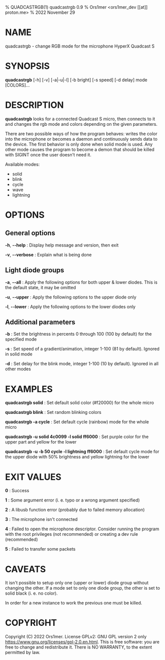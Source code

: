 % QUADCASTRGB(1) quadcastrgb 0.9
% Ors1mer <ors1mer_dev [[at]] proton.me>
% 2022 November 29

# NAME
quadcastrgb - change RGB mode for the microphone HyperX Quadcast S

# SYNOPSIS
**quadcastrgb** [-h] [-v] [-a|-u|-l] [-b bright] [-s speed] [-d delay] mode [COLORS]...

# DESCRIPTION
**quadcastrgb** looks for a connected Quadcast S micro, then connects to it and
changes the rgb mode and colors depending on the given parameters.

There are two possible ways of how the program behaves: writes the color into
the microphone or becomes a daemon and continuously sends data to the device.
The first behavior is only done when solid mode is used. Any other mode causes
the program to become a demon that should be killed with SIGINT once the user
doesn't need it.

Available modes:  
- solid  
- blink  
- cycle  
- wave  
- lightning  

# OPTIONS
## General options
**-h**, **--help**
: Display help message and version, then exit

**-v**, **--verbose**
: Explain what is being done

## Light diode groups
**-a**, **--all**
: Apply the following options for both upper & lower diodes.
This is the default state, it may be omitted

**-u**, **--upper**
: Apply the following options to the upper diode only

**-l**, **--lower**
: Apply the following options to the lower diodes only

## Additional parameters
**-b**
: Set the brightness in percents 0 through 100 (100 by default) for the
specified mode

**-s**
: Set speed of a gradient/animation, integer 1-100 (81 by default).
Ignored in solid mode

**-d**
: Set delay for the blink mode, integer 1-100 (10 by default).
Ignored in all other modes

# EXAMPLES
**quadcastrgb solid**
: Set default solid color (#f20000) for the whole micro

**quadcastrgb blink**
: Set random blinking colors

**quadcastrgb -a cycle**
: Set default cycle (rainbow) mode for the whole micro

**quadcastrgb -u solid 4c0099 -l solid ff6000**
: Set purple color for the upper part and yellow for the lower

**quadcastrgb -u -b 50 cycle -l lightning ff6000**
: Set default cycle mode for the upper diode with 50% brightness and yellow
lightning for the lower

# EXIT VALUES
**0**
: Success

**1**
: Some argument error (i. e. typo or a wrong argument specified)

**2**
: A libusb function error (probably due to failed memory allocation)

**3**
: The microphone isn't connected

**4**
: Failed to open the microphone descriptor. Consider running the program with
the root privileges (not recommended) or creating a dev rule (recommended)

**5**
: Failed to transfer some packets

# CAVEATS
It isn't possible to setup only one (upper or lower) diode group without
changing the other. If a mode set to only one diode group, the other is set to
solid black (i. e. no color).

In order for a new instance to work the previous one must be killed.

# COPYRIGHT
Copyright (C) 2022 Ors1mer. License GPLv2: GNU GPL version 2 only
<https://www.gnu.org/licenses/gpl-2.0.en.html>.
This is free software: you are free to change and redistribute it. There is
NO WARRANTY, to the extent permitted by law.
